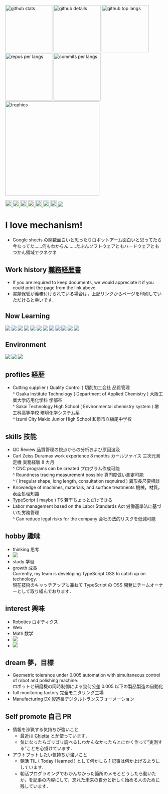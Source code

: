 <p align="left"> 
  <img alt="github stats" height="150px" src="https://github-readme-stats.vercel.app/api?username=YoshitakaNaraoka&count_private=true&theme=onedark&show_icons=true" />
  <img alt="github details" height="150px" src="https://github-profile-summary-cards.vercel.app/api/cards/profile-details?username=YoshitakaNaraoka&count_private=true&theme=onedark&show_icons=true" />
  <img alt="github top langs" height="150px" src="https://github-readme-stats.vercel.app/api/top-langs/?username=YoshitakaNaraoka&count_private=true&layout=compact&theme=onedark&show_icons=true" />
  <img alt="repos per langs" height="150px" src="http://github-profile-summary-cards.vercel.app/api/cards/repos-per-language?username=YoshitakaNaraoka&count_private=true&layout=compact&theme=onedark&show_icons=true" />
  <img alt="commits per langs" height="150px" src="http://github-profile-summary-cards.vercel.app/api/cards/most-commit-language?username=YoshitakaNaraoka&count_private=true&layout=compact&theme=onedark&show_icons=true" />
  <img alt="trophies" height="300px" src="https://github-profile-trophy.vercel.app/?username=YoshitakaNaraoka&row=2&count_private=true&layout=compact&theme=onedark&show_icons=true" />
<p align="left">
  <a href="https://github.com/YoshitakaNaraoka/YoshitakaNaraoka/">
    <img height="20" src="https://komarev.com/ghpvc/?username=YoshitakaNaraoka" alt="YoshitakaNaraoka" />
  </a>
  <a href="http://twitter.com/k1y6k">
    <img height="20" src="https://img.shields.io/twitter/follow/k1y6k?label=Twitter&logo=twitter&style=flat" />
  </a>
  <a href="https://github.com/YoshitakaNaraoka">
    <img height="20" src="https://img.shields.io/github/followers/YoshitakaNaraoka?label=follow&logo=github&style=flat" />
  </a>
  <a href="https://www.reddit.com/user/k1y6k">
    <img height="20" src="https://img.shields.io/reddit/user-karma/combined/k1y6k?label=Reddit&logo=reddit&style=flat" />
  </a>
  <a href="http://qiita.com/k1y6k">
    <img height="20" src="https://qiita-badge.apiapi.app/s/k1y6k/posts.svg" />
  </a>
  <a href="http://qiita.com/k1y6k">
    <img height="20" src="https://qiita-badge.apiapi.app/s/k1y6k/contributions.svg" />
  </a>
  <a href="https://zenn.dev/placeless">
    <img height="20" src="https://badgen.org/img/zenn/placeless/articles?style=plastic" />
  </a>
    <img src="https://img.shields.io/badge/-k1y6k-7289DA.svg?logo=discord&style=plastic">
  </a>
</p>

# I love mechanism!
 - Google sheets の関数面白いと思ったりロボットアーム面白いと思ってたら今なってた……何もわからん……たぶんソフトウェアともハードウェアともつかん領域でクネクネ

## Work history [職務経歴書](docs/Work_history.md)
 - If you are required to keep documents, we would appreciate it if you could print the page from the link above.
 - 書類保管が義務付けられている場合は，上記リンクからページを印刷していただけると幸いです．

## Now Learning
<img src="https://img.shields.io/badge/Javascript-276DC3.svg?logo=javascript&style=flat"> <img src="https://img.shields.io/badge/-TypeScript-007ACC.svg?logo=typescript&style=flat"> <img src="https://img.shields.io/badge/-Python-F9DC3E.svg?logo=python&style=flat"> <img src="https://img.shields.io/badge/-Docker-EEE.svg?logo=docker&style=flat">
<img src="https://img.shields.io/badge/-Rust-red.svg?logo=rust&amp;style=plastic"> <img src="https://img.shields.io/badge/-Prettier-F7B93E.svg?logo=prettier&amp;style=plastic"> <img src="https://img.shields.io/badge/-Node.js-339933.svg?logo=node.js&amp;style=plastic"> <img src="https://img.shields.io/badge/-Eslint-4B32C3.svg?logo=eslint&amp;style=plastic"> <img src="https://img.shields.io/badge/-Golang-76E1FE.svg?logo=go&style=plastic"> <img src="https://img.shields.io/badge/-Arduino-00979D.svg?logo=arduino&style=plastic"> <img src="https://img.shields.io/badge/-Java-007396.svg?logo=java&style=plastic"> <img src="https://img.shields.io/badge/-Jupyter-F37626.svg?logo=jupyter&style=plastic">

## Environment
<img src="https://img.shields.io/badge/-Windows-0078D6.svg?logo=windows&style=flat"> <img src="https://img.shields.io/badge/-Visual%20Studio%20Code-007ACC.svg?logo=visual-studio-code&style=flat"> <img src="https://img.shields.io/badge/-GitHub-181717.svg?logo=github&style=flat">

## profiles 経歴  
 - Cutting supplier ( Quality Control ) 切削加工会社 品質管理  
 ^ Osaka Institute Technology ( Department of Applied Chemistry ) 大阪工業大学応用化学科 学部卒  
 ^ Sakai Technology High School ( Environmental chemistry system ) 堺工科高等学校 環境化学システム系  
 ^ Izumi City Makio Junior High School 和泉市立槇尾中学校  

## skills 技能
 - QC Review 品質管理の視点からの分析および原因追及  
 - Carl Zeiss Duramax work experience 8 months カールツァイス 三次元測定機 実務経験 8 カ月  
 ^ CNC programs can be created プログラム作成可能  
 ^ Roundness tracing measurement possible 真円度倣い測定可能  
 ^ ( Irregular shape, long length, consultation reqnuired ) 異形長尺要相談  
 - Knowledge of machines, materials, and surface treatments 機械，材質，表面処理知識
 - TypeScript ( maybe ) TS 若干ちょっとだけできる  
 - Labor management based on the Labor Standards Act 労働基準法に基づいた労務管理  
 ^ Can reduce legal risks for the company 会社の法的リスクを低減可能  

## hobby 趣味
 - thinking 思考
 - <img src="https://img.shields.io/badge/-Steam-000000.svg?logo=steam&style=plastic">  
 - study 学習  
 - growth 成長  
Currently, my team is developing TypeScript OSS to catch up on technology.  
現在技術のキャッチアップも兼ねて TypeScript の OSS 開発にチームオーナーとして取り組んでおります．  

## interest 興味  
 - Robotics ロボティクス  
 - Web
 - Math 数学
 - <img src="https://img.shields.io/badge/-Rust-red.svg?logo=rust&amp;style=plastic">
 - <img src="https://img.shields.io/badge/-Zorin%20OS-0CC1F3.svg?logo=zorin&style=plastic">

## dream 夢，目標
 - Geometric tolerance under 0.005 automation with simultaneous control of robot and polishing machine.  
   ロボットと研磨機の同時制御による幾何公差 0.005 以下の製品製造の自動化
 - full monitoring factory 完全モニタリング工場
 - Manufacturing DX 製造業デジタルトランスフォーメーション

## Self promote 自己 PR
 - 情報を渉猟する気持ちが強いこと
   - 最近は [Chietta](https://www.chietta.app/) とか使っています．
   - 気になったらゴリゴリ調べるしわかんなかったらとにかく作って”実測する”ことを心掛けています．
 - アウトプットしたい気持ちが強いこと
   - 朝活 TIL ( Today I learned ) として何かしら 1 記事は何か上げるようにしています．
   - 朝活プログラミングでわかんなかった箇所のメモとどうしたら動いたか，を記事の内容にして，忘れた未来の自分と新しく始める人のために残しています．
